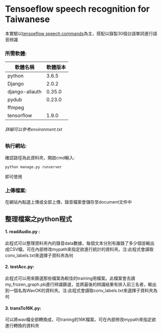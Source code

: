# Tensoeflow speech recognition for Taiwanese
本實驗以[tensoeflow speech commands](https://www.tensorflow.org/tutorials/audio/simple_audio)為主，搭配以錄製30個台語單詞進行語音辨識

### 所需軟體:
|軟體名稱|軟體版本|
|---     |---     |
|python|3.6.5|
|Django|2.0.2|
|django-allauth|0.35.0|
|pydub|0.23.0|
|ffmpeg|
|tensorflow|1.9.0|
###### 詳細可以參考environment.txt

### 執行網站:
確認路徑為此資料夾，開啟cmd輸入:
```
python manage.py runserver
```
即可使用
### 上傳檔案:
在網站內點選上傳或全部上傳，錄音檔案會儲存至document文件中

## 整理檔案之python程式

#### 1. readAudio.py :
此程式可以整理資料夾內的錄音data數據，每個文本分別有誰錄了多少個並輸出成CSV檔。可在內部修改mypath來指定欲進行統計的資料夾。注:此程式會讀取conv_labels.txt來選擇子資料夾為何
#### 2. testAcc.py:
此程式可以用來篩選那些檔案為較佳的training用檔案。此檔案會去讀my_frozen_graph.pb進行辨識篩選，並將最後的辨識結果有排入前三名者，輸出到一個名為WavOK的資料夾。注:此程式會讀取conv_labels.txt來選擇子資料夾為何
#### 3. transTo16K.py:
可以將wav檔全部轉換成，可traning的16K檔案。可在內部修改mypath來指定欲進行轉換的資料夾

